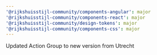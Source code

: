 ```yaml
---
'@rijkshuisstijl-community/components-angular': major
'@rijkshuisstijl-community/components-react': major
'@rijkshuisstijl-community/design-tokens': major
'@rijkshuisstijl-community/components-css': major
---
```


Updated Action Group to new version from Utrecht
